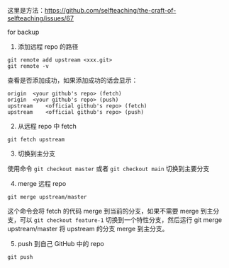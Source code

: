 这里是方法：https://github.com/selfteaching/the-craft-of-selfteaching/issues/67 

for backup
1. 添加远程 repo 的路径
```
git remote add upstream <xxx.git>
git remote -v 
```
查看是否添加成功，如果添加成功的话会显示：
```
origin	<your github's repo> (fetch)
origin	<your github's repo> (push)
upstream	<official github's repo> (fetch)
upstream	<official github's repo> (push)
```
2. 从远程 repo 中 fetch
```
git fetch upstream
```
3. 切换到主分支

使用命令 `git checkout master` 或者 `git checkout main` 切换到主要分支

4. merge 远程 repo
```
git merge upstream/master
```
这个命令会将 fetch 的代码 merge 到当前的分支，如果不需要 merge 到主分支，可以 `git checkout feature-1` 切换到一个特性分支，然后运行 git merge upstream/master 将 upstream 的分支 merge 到主分支。

5. push 到自己 GitHub 中的 repo
```
git push
```